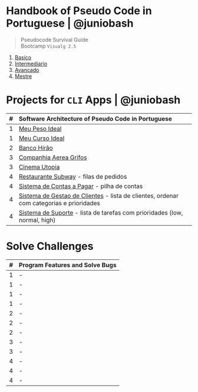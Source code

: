 # Handbook of Pseudo Code in Portuguese | @juniobash
> Pseudocode Survival Guide &nbsp;  
> Bootcamp `Visualg 2.5`

1. [Basico](#)
2. [Intermediario](#)
3. [Avancado](#)
4. [Mestre](#)

# Projects for `CLI` Apps | @juniobash

|#|Software Architecture of Pseudo Code in Portuguese|
| :---|:---|
|  1  | [Meu Peso Ideal](#)|
|  1  | [Meu Curso Ideal](#)|
|  2  | [Banco Hirão](#)|
|  3  | [Companhia Aerea Grifos](#)|
|  3  | [Cinema Utopia](#)|
|  4  | [Restaurante Subway](#) - filas de pedidos|
|  4  | [Sistema de Contas a Pagar](#) - pilha de contas|
|  4  | [Sistema de Gestao de Clientes](#) - lista de clientes, ordenar com categorias e prioridades|
|  4  | [Sistema de Suporte](#) - lista de tarefas com prioridades (low, normal, high)|

# Solve Challenges

|#|Program Features and Solve Bugs|
| :---|:---|
|  1  | - |
|  1  | - |
|  1  | - |
|  1  | - |
|  2  | - |
|  2  | - |
|  2  | - |
|  3  | - |
|  3  | - |
|  4  | - |
|  4  | - |
|  4  | - |
